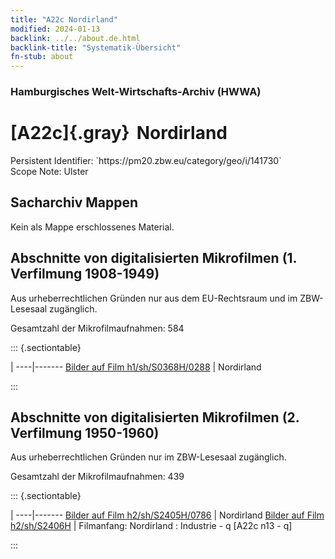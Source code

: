 ```yaml
---
title: "A22c Nordirland"
modified: 2024-01-13
backlink: ../../about.de.html
backlink-title: "Systematik-Übersicht"
fn-stub: about
---
```


### Hamburgisches Welt-Wirtschafts-Archiv (HWWA)

# [A22c]{.gray}&#8201; Nordirland

<div class="hint">Persistent Identifier: `https://pm20.zbw.eu/category/geo/i/141730`</div>

<div class="hint">
Scope Note: Ulster
</div>





## Sacharchiv Mappen








Kein als Mappe erschlossenes Material.



<a id="filmsections" />

## Abschnitte von digitalisierten Mikrofilmen (1. Verfilmung 1908-1949)

<p>Aus urheberrechtlichen Gründen nur aus dem EU-Rechtsraum und im ZBW-Lesesaal zugänglich.</p>


<p>Gesamtzahl der Mikrofilmaufnahmen: 584</p>





::: {.sectiontable}

 | 
----|-------
<a class="btn" href="https://pm20.zbw.eu/film/h1/sh/S0368H/0288" rel="nofollow">Bilder auf Film h1/sh/S0368H/0288</a> | Nordirland


:::




## Abschnitte von digitalisierten Mikrofilmen (2. Verfilmung 1950-1960)

<p>Aus urheberrechtlichen Gründen nur im ZBW-Lesesaal zugänglich.</p>


<p>Gesamtzahl der Mikrofilmaufnahmen: 439</p>





::: {.sectiontable}

 | 
----|-------
<a class="btn" href="https://pm20.zbw.eu/film/h2/sh/S2405H/0786" rel="nofollow">Bilder auf Film h2/sh/S2405H/0786</a> | Nordirland
<a class="btn" href="https://pm20.zbw.eu/film/h2/sh/S2406H" rel="nofollow">Bilder auf Film h2/sh/S2406H</a> | Filmanfang: Nordirland : Industrie - q [A22c n13 - q]


:::













